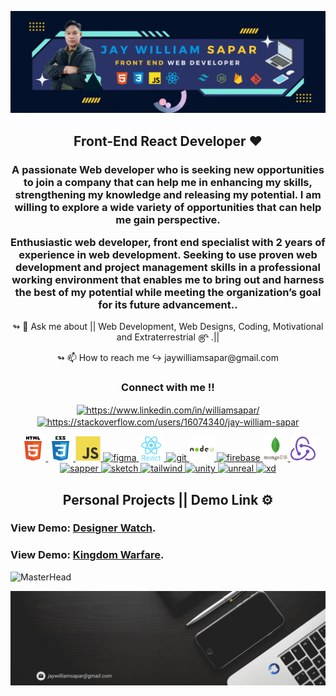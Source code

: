 
![Design and Development](<https://github.com/jaywilliamsapar/jaywilliamsapar/blob/main/gifs-folder/GH-profile%20(3).gif>)

<h2 align="center"> Front-End React Developer ❤ </h2>
   
   
<h3 align="center">
A passionate Web developer who is seeking new opportunities to join a company that can help me in enhancing my skills, strengthening my knowledge and releasing my potential. I am willing to explore a wide variety of opportunities that can help me gain perspective.

Enthusiastic web developer, front end specialist with 2 years of experience in web development. Seeking to use proven web development and project management skills in a professional working environment that enables me to bring out and harness the best of my potential while meeting the organization’s goal for its future advancement..
</h3>

<p align="center">
  ↬ 💬 Ask me about || Web Development, Web Designs, Coding, Motivational and Extraterrestrial ௹ .|| 
</p>

<p align="center" color="blue"> 
  ↬ 📫 How to reach me ↪ jaywilliamsapar@gmail.com 
</p>

<h3 align="center">Connect with me !!</h3>

<p align="center">
     <a href="[https://linkedin.com/in/https://www.linkedin.com/in/williamsapar/]" target="blank">
     <img align="center"       src="https://raw.githubusercontent.com/rahuldkjain/github-profile-readme-generator/master/src/images/icons/Social/linked-in-alt.svg" alt="https://www.linkedin.com/in/williamsapar/" height="30" width="40" />
      </a>
      <a href="https://stackoverflow.com/users/https://stackoverflow.com/users/16074340/jay-william-sapar" target="blank"><img align="center" src="https://raw.githubusercontent.com/rahuldkjain/github-profile-readme-generator/master/src/images/icons/Social/stack-overflow.svg" alt="https://stackoverflow.com/users/16074340/jay-william-sapar" height="30" width="40" />
       </a>
      <a href="https://www.behance.net/https://www.canva.com/" target="blank">
</p>

<p align="center"> 
      <a href="https://www.w3.org/html/" target="_blank" rel="noreferrer"> <img src="https://raw.githubusercontent.com/devicons/devicon/master/icons/html5/html5-original-wordmark.svg" alt="html5" width="40" height="40"/> 
      </a>
      <a href="https://www.w3schools.com/css/" target="_blank" rel="noreferrer"> <img src="https://raw.githubusercontent.com/devicons/devicon/master/icons/css3/css3-original-wordmark.svg" alt="css3" width="40" height="40"/> </a>
      <a href="https://developer.mozilla.org/en-US/docs/Web/JavaScript" target="_blank" rel="noreferrer"> <img src="https://raw.githubusercontent.com/devicons/devicon/master/icons/javascript/javascript-original.svg" alt="javascript" width="40" height="40"/> 
      </a>
      <a href="https://www.figma.com/" target="_blank" rel="noreferrer"> <img src="https://www.vectorlogo.zone/logos/figma/figma-icon.svg" alt="figma" width="40" height="40"/> 
      </a>
      <a href="https://reactjs.org/" target="_blank" rel="noreferrer"> <img src="https://raw.githubusercontent.com/devicons/devicon/master/icons/react/react-original-wordmark.svg" alt="react" width="40" height="40"/> 
      </a> 
      <a href="https://git-scm.com/" target="_blank" rel="noreferrer"> <img src="https://www.vectorlogo.zone/logos/git-scm/git-scm-icon.svg" alt="git" width="40" height="40"/> 
      </a> 
      <a href="https://nodejs.org" target="_blank" rel="noreferrer"> <img src="https://raw.githubusercontent.com/devicons/devicon/master/icons/nodejs/nodejs-original-wordmark.svg" alt="nodejs" width="40" height="40"/> 
      </a> 
      <a href="https://firebase.google.com/" target="_blank" rel="noreferrer"> <img src="https://www.vectorlogo.zone/logos/firebase/firebase-icon.svg" alt="firebase" width="40" height="40"/> </a>
         <a href="https://www.mongodb.com/" target="_blank" rel="noreferrer"> <img src="https://raw.githubusercontent.com/devicons/devicon/master/icons/mongodb/mongodb-original-wordmark.svg" alt="mongodb" width="40" height="40"/>
      </a>
      <a href="https://redux.js.org" target="_blank" rel="noreferrer"> <img src="https://raw.githubusercontent.com/devicons/devicon/master/icons/redux/redux-original.svg" alt="redux" width="40" height="40"/>
       </a> 
      <a href="https://sapper.svelte.dev/" target="_blank" rel="noreferrer"> <img src="https://raw.githubusercontent.com/bestofjs/bestofjs-webui/master/public/logos/sapper.svg" alt="sapper" width="40" height="40"/> 
      </a> 
      <a href="https://www.sketch.com/" target="_blank" rel="noreferrer"> <img src="https://www.vectorlogo.zone/logos/sketchapp/sketchapp-icon.svg" alt="sketch" width="40" height="40"/> 
      </a> 
      <a href="https://tailwindcss.com/" target="_blank" rel="noreferrer"> <img src="https://www.vectorlogo.zone/logos/tailwindcss/tailwindcss-icon.svg" alt="tailwind" width="40" height="40"/> 
      </a> 
      <a href="https://unity.com/" target="_blank" rel="noreferrer"> <img src="https://www.vectorlogo.zone/logos/unity3d/unity3d-icon.svg" alt="unity" width="40" height="40"/> 
      </a> 
      <a href="https://unrealengine.com/" target="_blank" rel="noreferrer"> <img src="https://raw.githubusercontent.com/kenangundogan/fontisto/036b7eca71aab1bef8e6a0518f7329f13ed62f6b/icons/svg/brand/unreal-engine.svg" alt="unreal" width="40" height="40"/> 
      </a>  
      <a href="https://www.adobe.com/products/xd.html" target="_blank" rel="noreferrer"> <img src="https://cdn.worldvectorlogo.com/logos/adobe-xd.svg" alt="xd" width="40" height="40"/> 
      </a> 
</p>

<h2 align="center">Personal Projects || Demo Link ⚙</h2>
 

  ### View Demo: [Designer Watch](https://designer-watch-v1.netlify.app/).
  ### View Demo: [Kingdom Warfare](https://kingdom-mediaval-warefare.netlify.app/).
  

![MasterHead](https://nypost.com/wp-content/uploads/sites/2/2019/12/keanu-13.gif)

![Design and Development](<https://github.com/jaywilliamsapar/jaywilliamsapar/blob/main/gifs-folder/Jay%20william%20Sapar%20(3).gif>)
